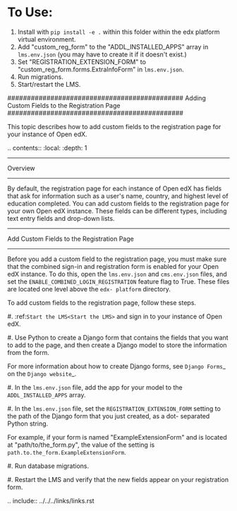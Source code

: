 # To Use:

1. Install with `pip install -e .` within this folder within the edx platform virtual environment.
2. Add "custom_reg_form" to the "ADDL_INSTALLED_APPS" array in `lms.env.json` (you may have to create it if it doesn't exist.)
3. Set "REGISTRATION_EXTENSION_FORM" to "custom_reg_form.forms.ExtraInfoForm" in `lms.env.json`.
4. Run migrations.
5. Start/restart the LMS.


#############################################
Adding Custom Fields to the Registration Page
#############################################

This topic describes how to add custom fields to the registration page for your
instance of Open edX.

.. contents::
   :local:
   :depth: 1

*********
Overview
*********

By default, the registration page for each instance of Open edX has fields that
ask for information such as a user's name, country, and highest level of
education completed. You can add custom fields to the registration page for
your own Open edX instance. These fields can be different types, including
text entry fields and drop-down lists.

*********************************************
Add Custom Fields to the Registration Page
*********************************************

Before you add a custom field to the registration page, you must make sure that
the combined sign-in and registration form is enabled for your Open edX
instance. To do this, open the ``lms.env.json`` and ``cms.env.json`` files, and
set the ``ENABLE_COMBINED_LOGIN_REGISTRATION`` feature flag to True. These
files are located one level above the ``edx- platform`` directory.

To add custom fields to the registration page, follow these steps.

#. :ref:`Start the LMS<Start the LMS>` and sign in to your instance of Open edX.

#. Use Python to create a Django form that contains the fields that you want to
   add to the page, and then create a Django model to store the information
   from the form.

   For more information about how to create Django forms, see `Django Forms`_
   on the `Django website`_.

#. In the ``lms.env.json`` file, add the app for your model to the
   ``ADDL_INSTALLED_APPS`` array.

#. In the ``lms.env.json`` file, set the ``REGISTRATION_EXTENSION_FORM``
   setting to the path of the Django form that you just created, as a dot-
   separated Python string.

   For example, if your form is named "ExampleExtensionForm" and is located at
   "path/to/the_form.py", the value of the setting is
   ``path.to.the_form.ExampleExtensionForm``.

#. Run database migrations.

#. Restart the LMS and verify that the new fields appear on your registration
   form.


.. include:: ../../../links/links.rst
